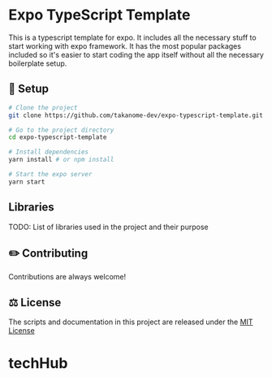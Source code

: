 # Expo TypeScript Template

This is a typescript template for expo. It includes all the necessary stuff to start working with expo framework. It has the most popular packages included so it's easier to start coding the app itself without all the necessary boilerplate setup.

## 🚀 Setup

```bash
# Clone the project
git clone https://github.com/takanome-dev/expo-typescript-template.git

# Go to the project directory
cd expo-typescript-template

# Install dependencies
yarn install # or npm install

# Start the expo server
yarn start
```

## Libraries

TODO: List of libraries used in the project and their purpose

## ✏️ Contributing

Contributions are always welcome!

## ⚖️ License

The scripts and documentation in this project are released under the [MIT License](LICENSE)
# techHub
